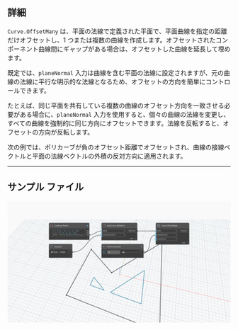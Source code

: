 ## 詳細
`Curve.OffsetMany` は、平面の法線で定義された平面で、平面曲線を指定の距離だけオフセットし、1 つまたは複数の曲線を作成します。オフセットされたコンポーネント曲線間にギャップがある場合は、オフセットした曲線を延長して埋めます。

既定では、`planeNormal` 入力は曲線を含む平面の法線に設定されますが、元の曲線の法線に平行な明示的な法線となるため、オフセットの方向を簡単にコントロールできます。

たとえば、同じ平面を共有している複数の曲線のオフセット方向を一致させる必要がある場合に、`planeNormal` 入力を使用すると、個々の曲線の法線を変更し、すべての曲線を強制的に同じ方向にオフセットできます。法線を反転すると、オフセットの方向が反転します。

次の例では、ポリカーブが負のオフセット距離でオフセットされ、曲線の接線ベクトルと平面の法線ベクトルの外積の反対方向に適用されます。
___
## サンプル ファイル

![Curve.OffsetMany](./Autodesk.DesignScript.Geometry.Curve.OffsetMany_img.jpg)

